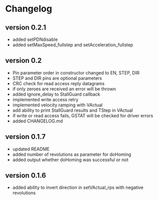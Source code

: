 # Changelog
## version 0.2.1
- added setPDNdisable
- added setMaxSpeed_fullstep and setAcceleration_fullstep

## version 0.2
- Pin parameter order in constructor changed to EN, STEP, DIR
- STEP and DIR pins are optional parameters
- CRC check for read access reply datagrams
- if only zeroes are received an error will be thrown
- added ignore_delay to StallGuard callback
- implemented write access retry
- implemented velocity ramping with VActual
- add ability to print StallGuard results and TStep in VActual
- if write or read access fails, GSTAT will be checked for driver errors
- added CHANGELOG.md

## version 0.1.7
- updated README
- added number of revolutions as parameter for doHoming
- added output whether doHoming was successful or not

## version 0.1.6
-  added ability to invert direction in setVActual_rps with negative revolutions